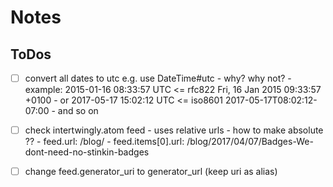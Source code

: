 # Notes





## ToDos


- [ ]  convert all dates to utc e.g. use DateTime#utc - why? why not?
       - example: 2015-01-16 08:33:57 UTC <= rfc822 Fri, 16 Jan 2015 09:33:57 +0100
       - or 2017-05-17 15:02:12 UTC <= iso8601 2017-05-17T08:02:12-07:00
       - and so on

- [ ]  check intertwingly.atom feed - uses relative urls - how to make absolute ??
       - feed.url:       /blog/
       - feed.items[0].url:      /blog/2017/04/07/Badges-We-dont-need-no-stinkin-badges


- [ ]  change feed.generator_uri to generator_url  (keep uri as alias)

